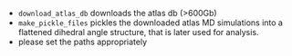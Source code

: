 - `download_atlas_db` downloads the atlas db (>600Gb)
- `make_pickle_files` pickles the downloaded atlas MD simulations into a flattened dihedral angle structure, that is later used for analysis.
- please set the paths appropriately
